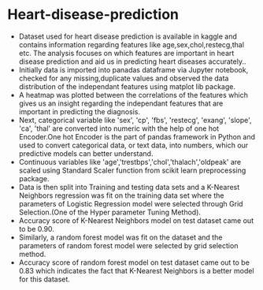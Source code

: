 #  Heart-disease-prediction
- Dataset used for heart disease prediction is available in kaggle and contains information regarding features like age,sex,chol,restecg,thal etc. The analysis focuses on which features are important in heart disease prediction and aid us in predicting heart diseases accurately..
- Initially data is imported into panadas dataframe via Jupyter notebook, checked for any missing,duplicate values and observed the data distribution of the independant features using matplot lib package.
- A heatmap was plotted between the correlations of the features which gives us an insight regarding the independant features that are important in predicting the diagnosis. 
- Next, categorical variable like 'sex', 'cp', 'fbs', 'restecg', 'exang', 'slope', 'ca', 'thal' are converted into numeric with the help of one hot Encoder.One hot Encoder is the part of pandas framework in Python and used to convert categorical data, or text data, into numbers, which our predictive models can better understand.
- Continuous variables like 'age','trestbps','chol','thalach','oldpeak' are scaled using Standard Scaler function from scikit learn preprocessing package.
- Data is then split into Training and testing data sets and a K-Nearest Neighbors regression was fit on the training data set where the parameters of Logistic Regression model were selected through Grid Selection.(One of the Hyper parameter Tuning Method).
- Accuracy score of K-Nearest Neighbors model on test dataset came out to be 0.90.
- Similarly, a random forest model was fit on the dataset and the parameters of random forest model were selected by grid selection method.
- Accuracy score of random forest model on test dataset came out to be 0.83 which indicates the fact that K-Nearest Neighbors is a better model for this dataset.
